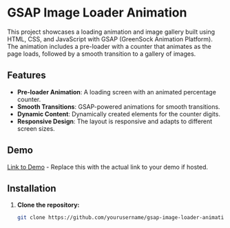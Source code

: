 # GSAP Image Loader Animation

This project showcases a loading animation and image gallery built using HTML, CSS, and JavaScript with GSAP (GreenSock Animation Platform). The animation includes a pre-loader with a counter that animates as the page loads, followed by a smooth transition to a gallery of images.

## Features

- **Pre-loader Animation**: A loading screen with an animated percentage counter.
- **Smooth Transitions**: GSAP-powered animations for smooth transitions.
- **Dynamic Content**: Dynamically created elements for the counter digits.
- **Responsive Design**: The layout is responsive and adapts to different screen sizes.

## Demo

[Link to Demo](#) - Replace this with the actual link to your demo if hosted.

## Installation

1. **Clone the repository:**
   ```bash
   git clone https://github.com/yourusername/gsap-image-loader-animation.git
